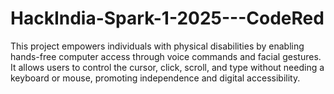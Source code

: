 # HackIndia-Spark-1-2025---CodeRed
This project empowers individuals with physical disabilities by enabling hands-free computer access through voice commands and facial gestures. It allows users to control the cursor, click, scroll, and type without needing a keyboard or mouse, promoting independence and digital accessibility.
